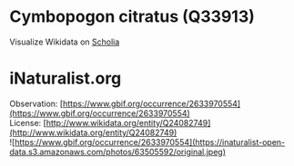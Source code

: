 
Cymbopogon citratus (Q33913)
============================
  
Visualize Wikidata on [Scholia](https://scholia.toolforge.org/taxon/Q33913)
# iNaturalist.org
  
Observation: [https://www.gbif.org/occurrence/2633970554](https://www.gbif.org/occurrence/2633970554)  
License: [http://www.wikidata.org/entity/Q24082749](http://www.wikidata.org/entity/Q24082749)  
![https://www.gbif.org/occurrence/2633970554](https://inaturalist-open-data.s3.amazonaws.com/photos/63505592/original.jpeg)